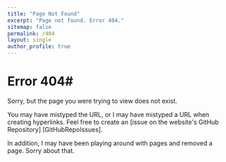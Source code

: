 ```yaml
---
title: "Page Not Found"
excerpt: "Page not found. Error 404."
sitemap: false
permalink: /404
layout: single
author_profile: true
---
```


# Error 404#

Sorry, but the page you were trying to view does not exist.

You may have mistyped the URL, or I may have mistyped a URL when creating hyperlinks.
Feel free to create an [issue on the website's GitHub Repository] [GitHubRepoIssues].

In addition, I may have been playing around with pages and removed a page. Sorry about that.
